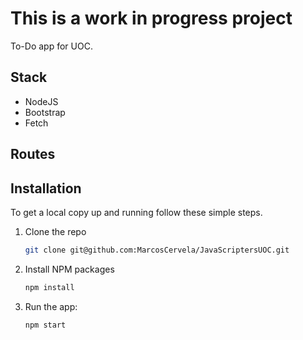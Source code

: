 # This is a work in progress project

To-Do app for UOC.


## Stack
- NodeJS
- Bootstrap
- Fetch

## Routes


## Installation

To get a local copy up and running follow these simple steps.

1. Clone the repo
   ```sh
   git clone git@github.com:MarcosCervela/JavaScriptersUOC.git
   ```
3. Install NPM packages
   ```sh
   npm install
   
   ```
4. Run the app: 
   ```sh
   npm start
   ```
